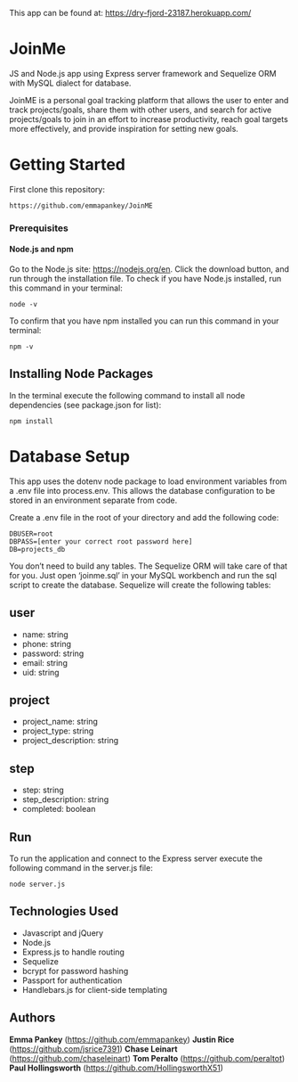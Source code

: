 This app can be found at: https://dry-fjord-23187.herokuapp.com/

# JoinMe

JS and Node.js app using Express server framework and Sequelize ORM with MySQL dialect for database.

JoinME is a personal goal tracking platform that allows the user to enter and track projects/goals, share them with other users, and search for active projects/goals to join in an effort to increase productivity, reach goal targets more effectively, and provide inspiration for setting new goals.

# Getting Started

First clone this repository:

```
https://github.com/emmapankey/JoinME
```

### Prerequisites

#### Node.js and npm
Go to the Node.js site: https://nodejs.org/en. Click the download button, and run through the installation file.
To check if you have Node.js installed, run this command in your terminal:
```
node -v
```
To confirm that you have npm installed you can run this command in your terminal:
```
npm -v
```

## Installing Node Packages

In the terminal execute the following command to install all node dependencies (see package.json for list):

```
npm install
```

# Database Setup

This app uses the dotenv node package to load environment variables from a .env file into process.env. This allows the database configuration to be stored in an environment separate from code.

Create a .env file in the root of your directory and add the following code:

```
DBUSER=root
DBPASS=[enter your correct root password here]
DB=projects_db
```

You don’t need to build any tables. The Sequelize ORM will take care of that for you. Just open ‘joinme.sql’ in your MySQL workbench and run the sql script to create the database. Sequelize will create the following tables:

user
------
- name: string
- phone: string
- password: string
- email: string
- uid: string

project
------
- project_name: string
- project_type: string
- project_description: string

step
------
- step: string
- step_description: string
- completed: boolean

## Run

To run the application and connect to the Express server execute the following command in the server.js file:

```
node server.js
```

## Technologies Used

* Javascript and jQuery
* Node.js
* Express.js to handle routing
* Sequelize
* bcrypt for password hashing
* Passport for authentication
* Handlebars.js for client-side templating


## Authors

**Emma Pankey** (https://github.com/emmapankey)
**Justin Rice** (https://github.com/jsrice7391)
**Chase Leinart** (https://github.com/chaseleinart)
**Tom Peralto** (https://github.com/peraltot)
**Paul Hollingsworth** (https://github.com/HollingsworthX51)
